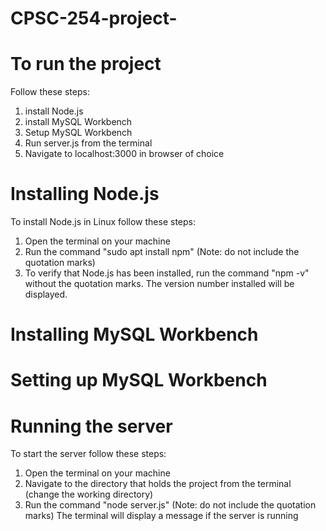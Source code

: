 # CPSC-254-project-
# To run the project
Follow these steps:
1. install Node.js
2. install MySQL Workbench
3. Setup MySQL Workbench
4. Run server.js from the terminal
5. Navigate to localhost:3000 in browser of choice

# Installing Node.js
To install Node.js in Linux follow these steps:
1. Open the terminal on your machine
2. Run the command "sudo apt install npm" (Note: do not include the quotation marks)
3. To verify that Node.js has been installed, run the command "npm -v" without the quotation marks. The version number installed will be displayed.

# Installing MySQL Workbench

# Setting up MySQL Workbench

# Running the server
To start the server follow these steps:
1. Open the terminal on your machine
2. Navigate to the directory that holds the project from the terminal (change the working directory)
3. Run the command "node server.js" (Note: do not include the quotation marks)
   The terminal will display a message if the server is running
